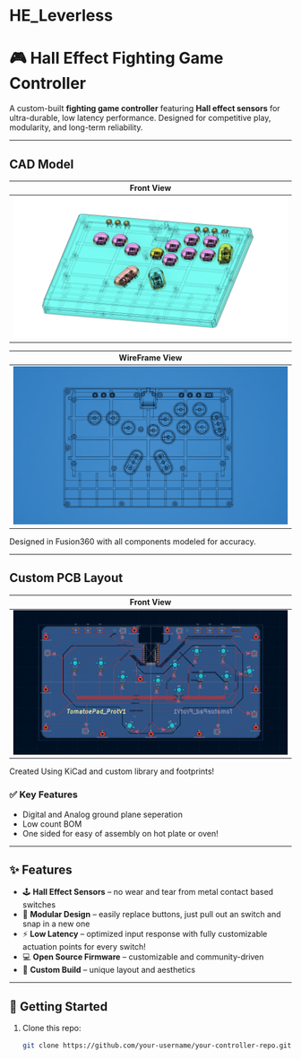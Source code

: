 # HE_Leverless

# 🎮 Hall Effect Fighting Game Controller  

A custom-built **fighting game controller** featuring **Hall effect sensors** for ultra-durable, low latency performance. Designed for competitive play, modularity, and long-term reliability.  

---

## CAD Model  
<!--
| Front View | Inside View | 
|------------|-------------|
| ![Front View](images/CAD_MODEL_1.png) | ![WireFrame View](images/CAD_MODEL_2.png) |

*(Replace the image paths with your actual files, e.g., `/assets/controller-front.png`)*  
-->
| Front View |
|------------|
| ![Front View](images/CAD_MODEL_1.png) |

| WireFrame View |
|------------|
| ![WireFrame View](images/CAD_MODEL_2.png) |

Designed in Fusion360 with all components modeled for accuracy. 

---

## Custom PCB Layout  

| Front View |
|------------|
| ![PCB Layout](images/PCB_1.png) |

Created Using KiCad and custom library and footprints!

### ✅ Key Features
- Digital and Analog ground plane seperation
- Low count BOM
- One sided for easy of assembly on hot plate or oven!

---

## ✨ Features  

- 🕹 **Hall Effect Sensors** – no wear and tear from metal contact based switches 
- 🔧 **Modular Design** – easily replace buttons, just pull out an switch and snap in a new one
- ⚡ **Low Latency** – optimized input response with fully customizable actuation points for every switch!  
- 💻 **Open Source Firmware** – customizable and community-driven  
- 🎨 **Custom Build** – unique layout and aesthetics  

---

## 🚀 Getting Started  

1. Clone this repo:  
   ```bash
   git clone https://github.com/your-username/your-controller-repo.git
